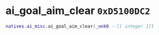 # ai_goal_aim_clear `0xD5100DC2`

```lua
natives.ai_misc.ai_goal_aim_clear(_unk0 --[[ integer ]])
```